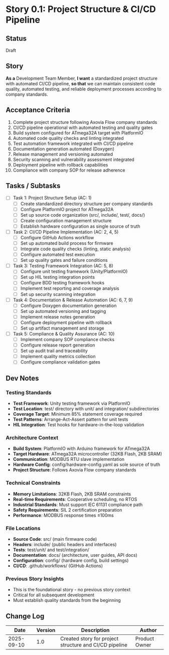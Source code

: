 # Story 0.1: Project Structure & CI/CD Pipeline

## Status

Draft

## Story

**As a** Development Team Member,
**I want** a standardized project structure with automated CI/CD pipeline,
**so that** we can maintain consistent code quality, automated testing, and reliable deployment processes according to company standards.

## Acceptance Criteria

1. Complete project structure following Axovia Flow company standards
2. CI/CD pipeline operational with automated testing and quality gates
3. Build system configured for ATmega32A target with PlatformIO
4. Automated code quality checks and linting integrated
5. Test automation framework integrated with CI/CD pipeline
6. Documentation generation automated (Doxygen)
7. Release management and versioning automated
8. Security scanning and vulnerability assessment integrated
9. Deployment pipeline with rollback capabilities
10. Compliance with company SOP for release adherence

## Tasks / Subtasks

- [ ] Task 1: Project Structure Setup (AC: 1)
  - [ ] Create standardized directory structure per company standards
  - [ ] Configure PlatformIO project for ATmega32A
  - [ ] Set up source code organization (src/, include/, test/, docs/)
  - [ ] Create configuration management structure
  - [ ] Establish hardware configuration as single source of truth

- [ ] Task 2: CI/CD Pipeline Implementation (AC: 2, 4, 5)
  - [ ] Configure GitHub Actions workflow
  - [ ] Set up automated build process for firmware
  - [ ] Integrate code quality checks (linting, static analysis)
  - [ ] Configure automated test execution
  - [ ] Set up quality gates and failure conditions

- [ ] Task 3: Testing Framework Integration (AC: 5, 8)
  - [ ] Configure unit testing framework (Unity/PlatformIO)
  - [ ] Set up HIL testing integration points
  - [ ] Configure BDD testing framework hooks
  - [ ] Implement test reporting and coverage analysis
  - [ ] Set up security scanning integration

- [ ] Task 4: Documentation & Release Automation (AC: 6, 7, 9)
  - [ ] Configure Doxygen documentation generation
  - [ ] Set up automated versioning and tagging
  - [ ] Implement release notes generation
  - [ ] Configure deployment pipeline with rollback
  - [ ] Set up artifact management and storage

- [ ] Task 5: Compliance & Quality Assurance (AC: 10)
  - [ ] Implement company SOP compliance checks
  - [ ] Configure release report generation
  - [ ] Set up audit trail and traceability
  - [ ] Implement quality metrics collection
  - [ ] Configure compliance validation gates

## Dev Notes

### Testing Standards
- **Test Framework**: Unity testing framework via PlatformIO
- **Test Location**: test/ directory with unit/ and integration/ subdirectories
- **Coverage Target**: Minimum 85% statement coverage required
- **Test Patterns**: Arrange-Act-Assert pattern for unit tests
- **HIL Integration**: Test hooks for hardware-in-the-loop validation

### Architecture Context
- **Build System**: PlatformIO with Arduino framework for ATmega32A
- **Target Hardware**: ATmega32A microcontroller (32KB Flash, 2KB SRAM)
- **Communication**: MODBUS RTU slave implementation
- **Hardware Config**: config/hardware-config.yaml as sole source of truth
- **Project Structure**: Follows Axovia Flow company standards

### Technical Constraints
- **Memory Limitations**: 32KB Flash, 2KB SRAM constraints
- **Real-time Requirements**: Cooperative scheduling, no RTOS
- **Industrial Standards**: Must support IEC 61131 compliance path
- **Safety Requirements**: SIL 2 certification preparation
- **Performance**: MODBUS response times ≤100ms

### File Locations
- **Source Code**: src/ (main firmware code)
- **Headers**: include/ (public headers and interfaces)
- **Tests**: test/unit/ and test/integration/
- **Documentation**: docs/ (architecture, user guides, API docs)
- **Configuration**: config/ (hardware config, build settings)
- **CI/CD**: .github/workflows/ (GitHub Actions)

### Previous Story Insights
- This is the foundational story - no previous story context
- Critical for all subsequent development
- Must establish quality standards from the beginning

## Change Log

| Date | Version | Description | Author |
|------|---------|-------------|--------|
| 2025-09-10 | 1.0 | Created story for project structure and CI/CD pipeline | Product Owner |
